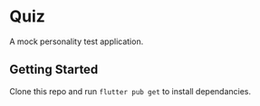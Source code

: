 # Quiz

A mock personality test application.

## Getting Started

Clone this repo and run ```flutter pub get``` to install dependancies.
